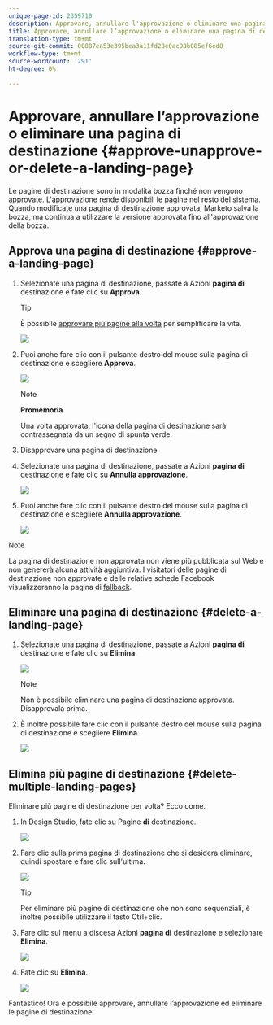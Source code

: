 ```yaml
---
unique-page-id: 2359710
description: Approvare, annullare l'approvazione o eliminare una pagina di destinazione - Documenti Marketo - Documentazione del prodotto
title: Approvare, annullare l’approvazione o eliminare una pagina di destinazione
translation-type: tm+mt
source-git-commit: 00887ea53e395bea3a11fd28e0ac98b085ef6ed8
workflow-type: tm+mt
source-wordcount: '291'
ht-degree: 0%

---
```



# Approvare, annullare l’approvazione o eliminare una pagina di destinazione {#approve-unapprove-or-delete-a-landing-page}

Le pagine di destinazione sono in modalità bozza finché non vengono approvate. L&#39;approvazione rende disponibili le pagine nel resto del sistema. Quando modificate una pagina di destinazione approvata, Marketo salva la bozza, ma continua a utilizzare la versione approvata fino all&#39;approvazione della bozza.

## Approva una pagina di destinazione {#approve-a-landing-page}

1. Selezionate una pagina di destinazione, passate a Azioni **pagina di** destinazione e fate clic su **Approva**.

   >[!TIP]
   >
   >È possibile [approvare più pagine alla volta](../../../../product-docs/demand-generation/landing-pages/landing-page-actions/approve-multiple-landing-pages-at-once.md) per semplificare la vita.

   ![](assets/image2014-9-16-15-3a28-3a22.png)

1. Puoi anche fare clic con il pulsante destro del mouse sulla pagina di destinazione e scegliere **Approva**.

   ![](assets/image2014-9-16-15-3a30-3a4.png)

   >[!NOTE]
   >
   >**Promemoria**
   >
   >
   >Una volta approvata, l&#39;icona della pagina di destinazione sarà contrassegnata da un segno di spunta verde.

1. Disapprovare una pagina di destinazione
1. Selezionate una pagina di destinazione, passate a Azioni **pagina di** destinazione e fate clic su **Annulla approvazione**.

   ![](assets/image2014-9-16-15-3a31-3a8.png)

1. Puoi anche fare clic con il pulsante destro del mouse sulla pagina di destinazione e scegliere **Annulla approvazione**.

   ![](assets/image2014-9-16-15-3a31-3a34.png)

>[!NOTE]
>
>La pagina di destinazione non approvata non viene più pubblicata sul Web e non genererà alcuna attività aggiuntiva. I visitatori delle pagine di destinazione non approvate e delle relative schede Facebook visualizzeranno la pagina di [fallback](../../../../product-docs/administration/settings/set-a-fallback-page.md).

## Eliminare una pagina di destinazione {#delete-a-landing-page}

1. Selezionate una pagina di destinazione, passate a Azioni **pagina di** destinazione e fate clic su **Elimina**.

   ![](assets/image2014-9-16-15-3a49-3a59.png)

   >[!NOTE]
   >
   >Non è possibile eliminare una pagina di destinazione approvata. Disapprovala prima.

1. È inoltre possibile fare clic con il pulsante destro del mouse sulla pagina di destinazione e scegliere **Elimina**.

   ![](assets/image2014-9-16-15-3a50-3a40.png)

## Elimina più pagine di destinazione {#delete-multiple-landing-pages}

Eliminare più pagine di destinazione per volta? Ecco come.

1. In Design Studio, fate clic su Pagine **di** destinazione.

   ![](assets/one.png)

1. Fare clic sulla prima pagina di destinazione che si desidera eliminare, quindi spostare e fare clic sull&#39;ultima.

   ![](assets/two.png)

   >[!TIP]
   >
   >Per eliminare più pagine di destinazione che non sono sequenziali, è inoltre possibile utilizzare il tasto Ctrl+clic.

1. Fare clic sul menu a discesa Azioni **pagina di** destinazione e selezionare **Elimina**.

   ![](assets/three.png)

1. Fate clic su **Elimina**.

   ![](assets/four.png)

Fantastico! Ora è possibile approvare, annullare l’approvazione ed eliminare le pagine di destinazione.
